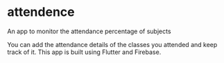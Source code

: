 # attendence

An app to monitor the attendance percentage of subjects

You can add the attendance details of the classes you attended and keep track of it.
This app is built using Flutter and Firebase.
